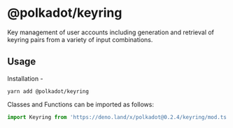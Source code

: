 # @polkadot/keyring

Key management of user accounts including generation and retrieval of keyring pairs from a variety of input combinations.

## Usage

Installation -

```
yarn add @polkadot/keyring
```

Classes and Functions can be imported as follows:

```js
import Keyring from 'https://deno.land/x/polkadot@0.2.4/keyring/mod.ts';
```
